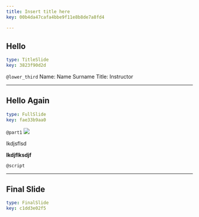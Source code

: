 ```yaml
---
title: Insert title here
key: 00b4da47cafa4bbe9f11e8b8de7a8fd4

---
```

## Hello

```yaml
type: TitleSlide
key: 3823f90d2d
```





`@lower_third`
Name: Name Surname
Title: Instructor




---
## Hello Again

```yaml
type: FullSlide
key: fae33b9aa0
```

`@part1`
   ![](https://upload.wikimedia.org/wikipedia/commons/thumb/5/58/Shiba_inu_taiki.jpg/220px-Shiba_inu_taiki.jpg)

lkdjsflsd

**lkdjflksdjf**





`@script`




---
## Final Slide

```yaml
type: FinalSlide
key: c1dd3e02f5
```








